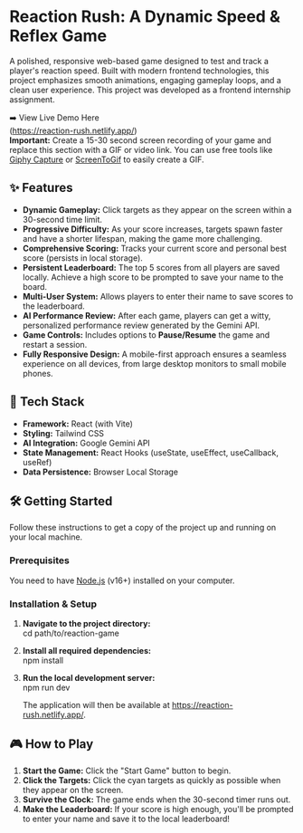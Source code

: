 # **Reaction Rush: A Dynamic Speed & Reflex Game**

A polished, responsive web-based game designed to test and track a player's reaction speed. Built with modern frontend technologies, this project emphasizes smooth animations, engaging gameplay loops, and a clean user experience. This project was developed as a frontend internship assignment.

➡️ View Live Demo Here  
(https://reaction-rush.netlify.app/)  
**Important:** Create a 15-30 second screen recording of your game and replace this section with a GIF or video link. You can use free tools like [Giphy Capture](https://giphy.com/apps/giphycapture) or [ScreenToGif](https://www.screentogif.com/) to easily create a GIF.

## **✨ Features**

* **Dynamic Gameplay:** Click targets as they appear on the screen within a 30-second time limit.  
* **Progressive Difficulty:** As your score increases, targets spawn faster and have a shorter lifespan, making the game more challenging.  
* **Comprehensive Scoring:** Tracks your current score and personal best score (persists in local storage).  
* **Persistent Leaderboard:** The top 5 scores from all players are saved locally. Achieve a high score to be prompted to save your name to the board.  
* **Multi-User System:** Allows players to enter their name to save scores to the leaderboard.  
* **AI Performance Review:** After each game, players can get a witty, personalized performance review generated by the Gemini API.  
* **Game Controls:** Includes options to **Pause/Resume** the game and restart a session.  
* **Fully Responsive Design:** A mobile-first approach ensures a seamless experience on all devices, from large desktop monitors to small mobile phones.

## **🚀 Tech Stack**

* **Framework:** React (with Vite)  
* **Styling:** Tailwind CSS  
* **AI Integration:** Google Gemini API  
* **State Management:** React Hooks (useState, useEffect, useCallback, useRef)  
* **Data Persistence:** Browser Local Storage

## **🛠️ Getting Started**

Follow these instructions to get a copy of the project up and running on your local machine.

### **Prerequisites**

You need to have [Node.js](https://nodejs.org/) (v16+) installed on your computer.

### **Installation & Setup**

1. **Navigate to the project directory:**  
   cd path/to/reaction-game

2. **Install all required dependencies:**  
   npm install

3. **Run the local development server:**  
   npm run dev

   The application will then be available at https://reaction-rush.netlify.app/.

## **🎮 How to Play**

1. **Start the Game:** Click the "Start Game" button to begin.  
2. **Click the Targets:** Click the cyan targets as quickly as possible when they appear on the screen.  
3. **Survive the Clock:** The game ends when the 30-second timer runs out.  
4. **Make the Leaderboard:** If your score is high enough, you'll be prompted to enter your name and save it to the local leaderboard\!
